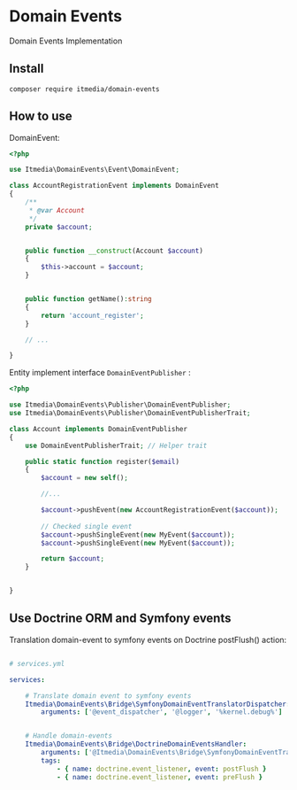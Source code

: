 Domain Events
=============

Domain Events Implementation 

Install
-------

`composer require itmedia/domain-events`


How to use
----------


DomainEvent:

```php
<?php

use Itmedia\DomainEvents\Event\DomainEvent;

class AccountRegistrationEvent implements DomainEvent
{
    /**
     * @var Account
     */
    private $account;


    public function __construct(Account $account)
    {
        $this->account = $account;
    }


    public function getName():string
    {
        return 'account_register';
    }

    // ...

}

```


Entity implement interface `DomainEventPublisher` :

```php
<?php

use Itmedia\DomainEvents\Publisher\DomainEventPublisher;
use Itmedia\DomainEvents\Publisher\DomainEventPublisherTrait;

class Account implements DomainEventPublisher
{
    use DomainEventPublisherTrait; // Helper trait

    public static function register($email)
    {
        $account = new self();

        //...

        $account->pushEvent(new AccountRegistrationEvent($account));
        
        // Checked single event
        $account->pushSingleEvent(new MyEvent($account));
        $account->pushSingleEvent(new MyEvent($account));

        return $account;
    }


}

```


Use Doctrine ORM and Symfony events
-----------------------------------

Translation domain-event to symfony events on Doctrine postFlush() action:

```yaml

# services.yml

services:

    # Translate domain event to symfony events
    Itmedia\DomainEvents\Bridge\SymfonyDomainEventTranslatorDispatcher:
        arguments: ['@event_dispatcher', '@logger', '%kernel.debug%']


    # Handle domain-events
    Itmedia\DomainEvents\Bridge\DoctrineDomainEventsHandler:
        arguments: ['@Itmedia\DomainEvents\Bridge\SymfonyDomainEventTranslatorDispatcher']
        tags:
            - { name: doctrine.event_listener, event: postFlush }
            - { name: doctrine.event_listener, event: preFlush }


```


